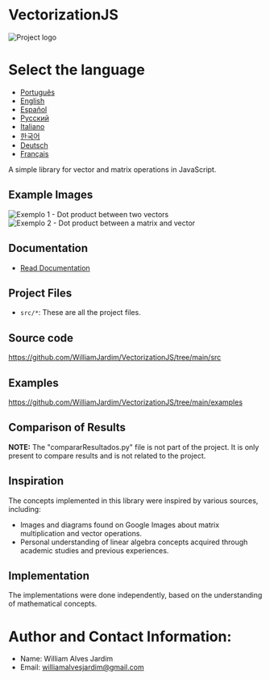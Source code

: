 # VectorizationJS
![Project logo](https://github.com/WilliamJardim/VectorizationJS/blob/main/imagens/logo512x512.png)

# Select the language
* [Português](README-Portugues.md)
* [English](README-English.md)
* [Español](README-Español.md)
* [Русский](README-Русский.md)
* [Italiano](README-Italiano.md)
* [한국어](README-한국어.md)
* [Deutsch](README-Deutsch.md)
* [Français](README-Français.md)

A simple library for vector and matrix operations in JavaScript.

## Example Images
![Exemplo 1 - Dot product between two vectors](https://github.com/WilliamJardim/VectorizationJS/blob/main/imagens/exemplos/exemplo1.png)
![Exemplo 2 - Dot product between a matrix and vector](https://github.com/WilliamJardim/VectorizationJS/blob/main/imagens/exemplos/exemplo2.png)

## Documentation
* [Read Documentation](../Docs/docs-main.md)

## Project Files
- `src/*`: These are all the project files.

## Source code
https://github.com/WilliamJardim/VectorizationJS/tree/main/src

## Examples
https://github.com/WilliamJardim/VectorizationJS/tree/main/examples

## Comparison of Results
**NOTE:** The "compararResultados.py" file is not part of the project. It is only present to compare results and is not related to the project.

## Inspiration
The concepts implemented in this library were inspired by various sources, including:
- Images and diagrams found on Google Images about matrix multiplication and vector operations.
- Personal understanding of linear algebra concepts acquired through academic studies and previous experiences.

## Implementation
The implementations were done independently, based on the understanding of mathematical concepts.

# Author and Contact Information:
 - Name: William Alves Jardim
 - Email: williamalvesjardim@gmail.com
